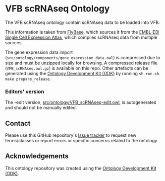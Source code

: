 # VFB scRNAseq Ontology

The VFB scRNAseq ontology contain scRNAseq data to be loaded into VFB.

This information is taken from [FlyBase](https://flybase.org/), which sources it from the [EMBL-EBI Single Cell Expression Atlas](https://www.ebi.ac.uk/gxa/sc/home), which compiles scRNAseq data from multiple sources.

The gene expression data import (`src/ontology/components/gene_expression_data.owl`) is compressed due to size and must be unzipped locally for browsing. A compressed release file (`VFB_scRNAseq.owl.gz`) is available on this repo. Other artefacts can be generated using the [Ontology Development Kit (ODK)](https://github.com/INCATools/ontology-development-kit) by running `sh run.sh make prepare_release`.

### Editors' version

The -edit version, [src/ontology/VFB_scRNAseq-edit.owl](src/ontology/VFB_scRNAseq-edit.owl), is autogenerated and should not be manually edited.

## Contact

Please use this GitHub repository's [Issue tracker](https://github.com/VirtualFlyBrain/vfb-scRNAseq-ontology/issues) to request new terms/classes or report errors or specific concerns related to the ontology.

## Acknowledgements

This ontology repository was created using the [Ontology Development Kit (ODK)](https://github.com/INCATools/ontology-development-kit).
